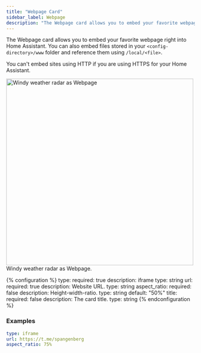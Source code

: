 ```yaml
---
title: "Webpage Card"
sidebar_label: Webpage
description: "The Webpage card allows you to embed your favorite webpage right into Home Assistant."
---
```


The Webpage card allows you to embed your favorite webpage right into Home Assistant. You can also embed files stored in your `<config-directory>/www` folder and reference them using `/local/<file>`.

<div class='note warning'>
You can't embed sites using HTTP if you are using HTTPS for your Home Assistant.
</div>

<p class='img'>
  <img width="500" src='/images/lovelace/lovelace_iframe.png' alt='Windy weather radar as Webpage'>
  Windy weather radar as Webpage.
</p>

{% configuration %}
type:
  required: true
  description: iframe
  type: string
url:
  required: true
  description: Website URL.
  type: string
aspect_ratio:
  required: false
  description: Height-width-ratio.
  type: string
  default: "50%"
title:
  required: false
  description: The card title.
  type: string
{% endconfiguration %}

### Examples

```yaml
type: iframe
url: https://t.me/spangenberg
aspect_ratio: 75%
```
